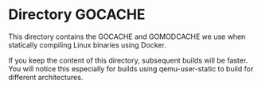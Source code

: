 # Directory GOCACHE

This directory contains the GOCACHE and GOMODCACHE we use when
statically compiling Linux binaries using Docker.

If you keep the content of this directory, subsequent builds will be
faster. You will notice this especially for builds using qemu-user-static
to build for different architectures.
